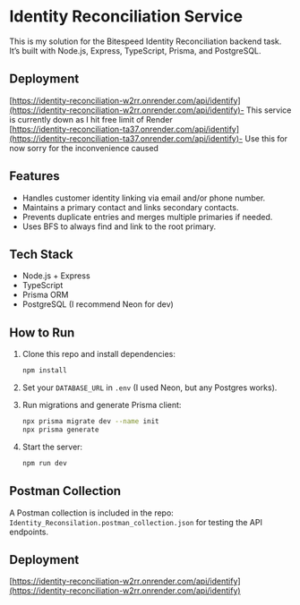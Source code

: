 # Identity Reconciliation Service

This is my solution for the Bitespeed Identity Reconciliation backend task. It’s built with Node.js, Express, TypeScript, Prisma, and PostgreSQL.

## Deployment

[https://identity-reconciliation-w2rr.onrender.com/api/identify](https://identity-reconciliation-w2rr.onrender.com/api/identify)- This service is currently down as I hit free limit of Render                 
[https://identity-reconciliation-ta37.onrender.com/api/identify](https://identity-reconciliation-ta37.onrender.com/api/identify)- Use this for now sorry for the inconvenience caused

## Features

* Handles customer identity linking via email and/or phone number.
* Maintains a primary contact and links secondary contacts.
* Prevents duplicate entries and merges multiple primaries if needed.
* Uses BFS to always find and link to the root primary.

## Tech Stack

* Node.js + Express
* TypeScript
* Prisma ORM
* PostgreSQL (I recommend Neon for dev)

## How to Run

1. Clone this repo and install dependencies:

   ```bash
   npm install
   ```
2. Set your `DATABASE_URL` in `.env` (I used Neon, but any Postgres works).
3. Run migrations and generate Prisma client:

   ```bash
   npx prisma migrate dev --name init
   npx prisma generate
   ```
4. Start the server:

   ```bash
   npm run dev
   ```

## Postman Collection

A Postman collection is included in the repo: `Identity_Reconsilation.postman_collection.json` for testing the API endpoints.

## Deployment

[https://identity-reconciliation-w2rr.onrender.com/api/identify](https://identity-reconciliation-w2rr.onrender.com/api/identify)
